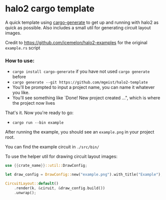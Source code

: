 # halo2 cargo template

A quick template using [cargo-generate](https://github.com/cargo-generate/cargo-generate) to get up and running with halo2 as quick as possible. Also includes a small util for generating circuit layout images.

Credit to https://github.com/icemelon/halo2-examples for the original `example.rs` script

### How to use:

- `cargo install cargo-generate` if you have not used `cargo generate` before
- `cargo generate --git https://github.com/mgeist/halo2-template`
- You'll be prompted to input a project name, you can name it whatever you like.
- You'll see something like `Done! New project created ...", which is where the project now lives

That's it. Now you're ready to go:

- `cargo run --bin example`

After running the example, you should see an `example.png` in your project root.

You can find the example circuit in `./src/bin/`

To use the helper util for drawing circuit layout images:

``` rust
use {{crate_name}}::util::DrawConfig;

let draw_config = DrawConfig::new("example.png").with_title("Example");

CircuitLayout::default()
    .render(k, &ciruit, &draw_config.build())
    .unwrap();
```